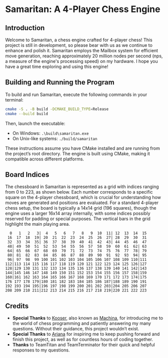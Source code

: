 # Samaritan: A 4-Player Chess Engine  

## Introduction  
Welcome to Samaritan, a chess engine crafted for 4-player chess! This project is still in development, so please bear with us as we continue to enhance and polish it. Samaritan employs the Mailbox system for efficient move generation, reaching approximately 20 million nodes per second (nps, a measure of the engine's processing speed) on my hardware. I hope you have a great time exploring and using this engine!  

## Building and Running the Program  
To build and run Samaritan, execute the following commands in your terminal:  

```bash  
cmake -S . -B build -DCMAKE_BUILD_TYPE=Release  
cmake --build build  
```  

Then, launch the executable:  
- On Windows: `.\build\samaritan.exe`  
- On Unix-like systems: `./build/samaritan`  

These instructions assume you have CMake installed and are running from the project’s root directory. The engine is built using CMake, making it compatible across different platforms.  

## Board Indices  
The chessboard in Samaritan is represented as a grid with indices ranging from 0 to 223, as shown below. Each number corresponds to a specific square on the 4-player chessboard, which is crucial for understanding how moves are generated and positions are evaluated. For a standard 4-player chess setup, the board is typically a 14x14 grid (196 squares), though the engine uses a larger 16x14 array internally, with some indices possibly reserved for padding or special purposes. The vertical bars in the grid highlight the main playing area.  

```
  0   1   2   3|  4   5   6   7   8   9  10  11| 12  13  14  15  
 16  17  18  19| 20  21  22  23  24  25  26  27| 28  29  30  31  
 32  33  34  35| 36  37  38  39  40  41  42  43| 44  45  46  47  
 48| 49  50  51  52  53  54  55  56  57  58  59  60  61  62| 63  
 64| 65  66  67  68  69  70  71  72  73  74  75  76  77  78| 79  
 80| 81  82  83  84  85  86  87  88  89  90  91  92  93  94| 95  
 96| 97  98  99 100 101 102 103 104 105 106 107 108 109 110|111  
112|113 114 115 116 117 118 119 120 121 122 123 124 125 126|127  
128|129 130 131 132 133 134 135 136 137 138 139 140 141 142|143  
144|145 146 147 148 149 150 151 152 153 154 155 156 157 158|159  
160|161 162 163 164 165 166 167 168 169 170 171 172 173 174|175  
176 177 178 179|180 181 182 183 184 185 186 187|188 189 190 191  
192 193 194 195|196 197 198 199 200 201 202 203|204 205 206 207  
208 209 210 211|212 213 214 215 216 217 218 219|220 221 222 223  
```

## Credits  
- **Special Thanks** to [Kooser](https://github.com/kooser6), also known as [Machina](https://www.chess.com/member/teammachina1), for introducing me to the world of chess programming and patiently answering my many questions. Without their guidance, this project wouldn’t exist.  
- **Special Thanks** to [Ariana](https://github.com/arianahejazyan) for inspiring me to keep pushing forward and finish this project, as well as for countless hours of coding together.  
- **Thanks** to TeamTitan and TeamTerminator for their quick and helpful responses to my questions.